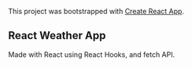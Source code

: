 This project was bootstrapped with [Create React App](https://github.com/facebook/create-react-app).

## React Weather App
Made with React using React Hooks, and fetch API.